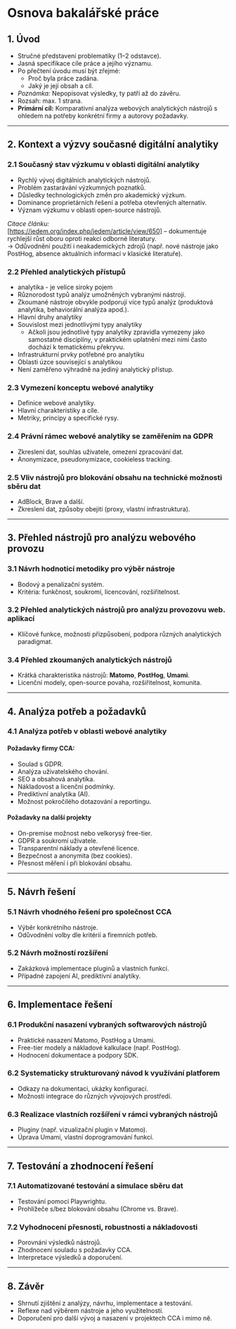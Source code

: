 
# **Osnova bakalářské práce**

## **1. Úvod**

- Stručné představení problematiky (1–2 odstavce).
- Jasná specifikace cíle práce a jejího významu.
- Po přečtení úvodu musí být zřejmé:
  - Proč byla práce zadána.
  - Jaký je její obsah a cíl.
- *Poznámka:* Nepopisovat výsledky, ty patří až do závěru.
- Rozsah: max. 1 strana.
- **Primární cíl:** Komparativní analýza webových analytických nástrojů s ohledem na potřeby konkrétní firmy a autorovy požadavky.

---

## **2. Kontext a výzvy současné digitální analytiky**

### **2.1  Současný stav výzkumu v oblasti digitální analytiky**

- Rychlý vývoj digitálních analytických nástrojů.
- Problém zastarávání výzkumných poznatků.
- Důsledky technologických změn pro akademický výzkum.
- Dominance proprietárních řešení a potřeba otevřených alternativ.
- Význam výzkumu v oblasti open-source nástrojů.

*Citace článku:*  
[https://jedem.org/index.php/jedem/article/view/650] – dokumentuje rychlejší růst oboru oproti reakci odborné literatury.  
→ Odůvodnění použití i neakademických zdrojů (např. nové nástroje jako PostHog, absence aktuálních informací v klasické literatuře).

### **2.2  Přehled analytických přístupů**
- analytika - je velice siroky pojem
- Různorodost typů analýz umožněných vybranými nástroji.
- Zkoumané nástroje obvykle podporují více typů analýz (produktová analytika, behaviorální analýza apod.).
- Hlavní druhy analytiky
- Souvislost mezi jednotlivými typy analytiky 
  - Ačkoli jsou jednotlivé typy analytiky zpravidla vymezeny jako samostatné disciplíny, v praktickém uplatnění mezi nimi často dochází k tematickému překryvu.
- Infrastrukturní prvky potřebné pro analytiku
- Oblasti úzce související s analytikou
- Není zaměřeno výhradně na jediný analytický přístup.

### **2.3 Vymezení konceptu webové analytiky**

- Definice webové analytiky.
- Hlavní charakteristiky a cíle.
- Metriky, principy a specifické rysy.

### **2.4 Právní rámec webové analytiky se zaměřením na GDPR**

- Zkreslení dat, souhlas uživatele, omezení zpracování dat.
- Anonymizace, pseudonymizace, cookieless tracking.

### **2.5 Vliv nástrojů pro blokování obsahu na technické možnosti sběru dat**

- AdBlock, Brave a další.
- Zkreslení dat, způsoby obejití (proxy, vlastní infrastruktura).

---

## **3. Přehled nástrojů pro analýzu webového provozu**

### **3.1 Návrh hodnoticí metodiky pro výběr nástroje**

- Bodový a penalizační systém.
- Kritéria: funkčnost, soukromí, licencování, rozšiřitelnost.

### **3.2 Přehled analytických nástrojů pro analýzu provozovu web. aplikací**

- Klíčové funkce, možnosti přizpůsobení, podpora různých analytických paradigmat.


### **3.4 Přehled zkoumaných analytických nástrojů**

- Krátká charakteristika nástrojů: **Matomo**, **PostHog**, **Umami**.
- Licenční modely, open-source povaha, rozšiřitelnost, komunita.

---

## **4. Analýza potřeb a požadavků**

### **4.1 Analýza potřeb v oblasti webové analytiky**

#### **Požadavky firmy CCA:**

- Soulad s GDPR.
- Analýza uživatelského chování.
- SEO a obsahová analytika.
- Nákladovost a licenční podmínky.
- Prediktivní analytika (AI).
- Možnost pokročilého dotazování a reportingu.

#### **Požadavky na další projekty**

- On-premise možnost nebo velkorysý free-tier.
- GDPR a soukromí uživatele.
- Transparentní náklady a otevřené licence.
- Bezpečnost a anonymita (bez cookies).
- Přesnost měření i při blokování obsahu.

---

## **5. Návrh řešení**

### **5.1 Návrh vhodného řešení pro společnost CCA**

- Výběr konkrétního nástroje.
- Odůvodnění volby dle kritérií a firemních potřeb.

### **5.2 Návrh možností rozšíření**

- Zakázková implementace pluginů a vlastních funkcí.
- Případné zapojení AI, prediktivní analytiky.

---

## **6. Implementace řešení**

### **6.1 Produkční nasazení vybraných softwarových nástrojů**

- Praktické nasazení Matomo, PostHog a Umami.
- Free-tier modely a nákladové kalkulace (např. PostHog).
- Hodnocení dokumentace a podpory SDK.

### **6.2 Systematicky strukturovaný návod k využívání platforem**

- Odkazy na dokumentaci, ukázky konfigurací.
- Možnosti integrace do různých vývojových prostředí.

### **6.3 Realizace vlastních rozšíření v rámci vybraných nástrojů**

- Pluginy (např. vizualizační plugin v Matomo).
- Úprava Umami, vlastní doprogramování funkcí.

---

## **7. Testování a zhodnocení řešení**

### **7.1 Automatizované testování a simulace sběru dat**

- Testování pomocí Playwrightu.
- Prohlížeče s/bez blokování obsahu (Chrome vs. Brave).

### **7.2 Vyhodnocení přesnosti, robustnosti a nákladovosti**

- Porovnání výsledků nástrojů.
- Zhodnocení souladu s požadavky CCA.
- Interpretace výsledků a doporučení.

---

## **8. Závěr**

- Shrnutí zjištění z analýzy, návrhu, implementace a testování.
- Reflexe nad výběrem nástroje a jeho využitelností.
- Doporučení pro další vývoj a nasazení v projektech CCA i mimo ně.
  